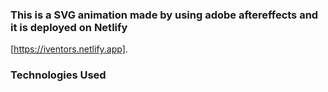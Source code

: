 ### This is a SVG animation made by using adobe aftereffects and it is deployed on Netlify 
[https://iventors.netlify.app].

### Technologies Used